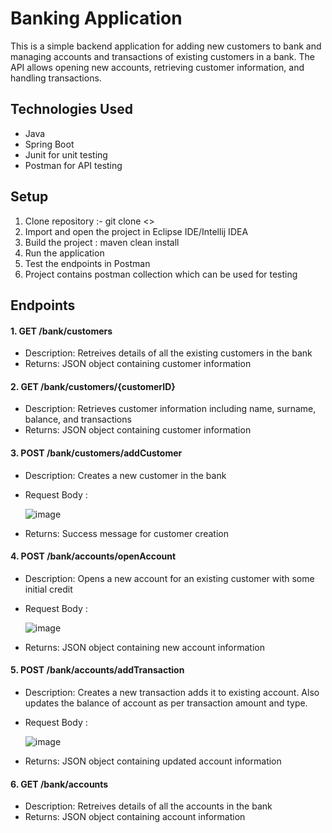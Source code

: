 # Banking Application

This is a simple backend application for adding new customers to bank and managing accounts and transactions of existing customers in a bank. The API allows opening new accounts, retrieving customer information, and handling transactions.

## Technologies Used
- Java
- Spring Boot
- Junit for unit testing
- Postman for API testing

## Setup
1. Clone repository :- git clone <>
2. Import and open the project in Eclipse IDE/Intellij IDEA
3. Build the project : maven clean install
4. Run the application
5. Test the endpoints in Postman
6. Project contains postman collection which can be used for testing

## Endpoints

#### 1. GET /bank/customers
   - Description: Retreives details of all the existing customers in the bank
   - Returns: JSON object containing customer information
     
#### 2. GET /bank/customers/{customerID}
  - Description: Retrieves customer information including name, surname, balance, and transactions
  - Returns: JSON object containing customer information

#### 3. POST /bank/customers/addCustomer
  - Description: Creates a new customer in the bank
  - Request Body :
    
    ![image](https://github.com/ritujad1993/BankingApplication/assets/171249895/e2b1678a-4418-4927-92ca-52883878d30d)

  - Returns: Success message for customer creation

#### 4. POST /bank/accounts/openAccount
  - Description: Opens a new account for an existing customer with some initial credit
  - Request Body :
    
     ![image](https://github.com/ritujad1993/BankingApplication/assets/171249895/96ca10ad-64e4-4c51-8c65-139a3a8fbbaa)

  - Returns: JSON object containing new account information

#### 5. POST /bank/accounts/addTransaction
  - Description: Creates a new transaction adds it to existing account. Also updates the balance of account as per transaction amount and type.
  - Request Body :
    
     ![image](https://github.com/ritujad1993/BankingApplication/assets/171249895/871f358a-e3c1-48b5-8526-10b4dfb07387)

  - Returns: JSON object containing updated account information

#### 6. GET /bank/accounts
   - Description: Retreives details of all the accounts in the bank
   - Returns: JSON object containing account information
